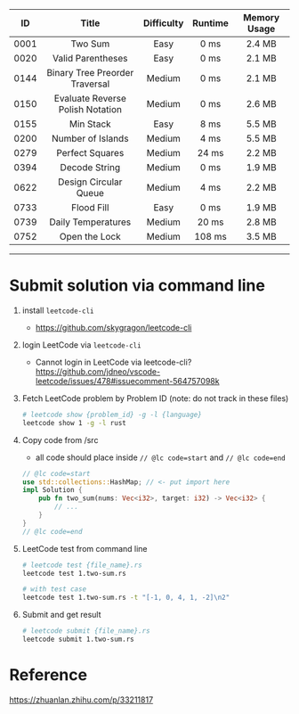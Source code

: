 |  ID  |              Title               | Difficulty | Runtime | Memory Usage |
| :--: | :------------------------------: | :--------: | :-----: | :----------: |
| 0001 |             Two Sum              |    Easy    |  0 ms   |    2.4 MB    |
| 0020 |        Valid Parentheses         |    Easy    |  0 ms   |    2.1 MB    |
| 0144 |  Binary Tree Preorder Traversal  |   Medium   |  0 ms   |    2.1 MB    |
| 0150 | Evaluate Reverse Polish Notation |   Medium   |  0 ms   |    2.6 MB    |
| 0155 |            Min Stack             |    Easy    |  8 ms   |    5.5 MB    |
| 0200 |        Number of Islands         |   Medium   |  4 ms   |    5.5 MB    |
| 0279 |         Perfect Squares          |   Medium   |  24 ms  |    2.2 MB    |
| 0394 |          Decode String           |   Medium   |  0 ms   |    1.9 MB    |
| 0622 |      Design Circular Queue       |   Medium   |  4 ms   |    2.2 MB    |
| 0733 |            Flood Fill            |    Easy    |  0 ms   |    1.9 MB    |
| 0739 |        Daily Temperatures        |   Medium   |  20 ms  |    2.8 MB    |
| 0752 |          Open the Lock           |   Medium   | 108 ms  |    3.5 MB    |

---

# Submit solution via command line

1. install `leetcode-cli`
   - https://github.com/skygragon/leetcode-cli
1. login LeetCode via `leetcode-cli`
   - Cannot login in LeetCode via leetcode-cli? https://github.com/jdneo/vscode-leetcode/issues/478#issuecomment-564757098k
1. Fetch LeetCode problem by Problem ID (note: do not track in these files)
   ```sh
   # leetcode show {problem_id} -g -l {language}
   leetcode show 1 -g -l rust
   ```
1. Copy code from /src
   - all code should place inside `// @lc code=start` and `// @lc code=end`
   ```rust
   // @lc code=start
   use std::collections::HashMap; // <- put import here
   impl Solution {
       pub fn two_sum(nums: Vec<i32>, target: i32) -> Vec<i32> {
           // ...
       }
   }
   // @lc code=end
   ```
1. LeetCode test from command line

   ```sh
   # leetcode test {file_name}.rs
   leetcode test 1.two-sum.rs

   # with test case
   leetcode test 1.two-sum.rs -t "[-1, 0, 4, 1, -2]\n2"
   ```

1. Submit and get result
   ```sh
   # leetcode submit {file_name}.rs
   leetcode submit 1.two-sum.rs
   ```

# Reference

https://zhuanlan.zhihu.com/p/33211817
